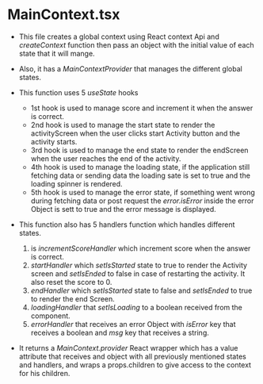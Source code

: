 # MainContext.tsx

- This file creates a global context using React context Api and _createContext_ function then pass an object with the initial value of each state that it will mange.
- Also, it has a _MainContextProvider_ that manages the different global states.
- This function uses 5 _useState_ hooks

  - 1st hook is used to manage score and increment it when the answer is correct.
  - 2nd hook is used to manage the start state to render the activityScreen when the user clicks start Activity button and the activity starts.
  - 3rd hook is used to manage the end state to render the endScreen when the user reaches the end of the activity.
  - 4th hook is used to manage the loading state, if the application still fetching data or sending data the loading sate is set to true and the loading spinner is rendered.
  - 5th hook is used to manage the error state, if something went wrong during fetching data or post request the _error.isError_ inside the error Object is sett to true and the error message is displayed.

- This function also has 5 handlers function which handles different states.

  1. is _incrementScoreHandler_ which increment score when the answer is correct.
  2. _startHandler_ which _setIsStarted_ state to true to render the Activity screen and _setIsEnded_ to false in case of restarting the activity. It also reset the score to 0.
  3. _endHandler_ which _setIsStarted_ state to false and _setIsEnded_ to true to render the end Screen.
  4. _loadingHandler_ that _setIsLoading_ to a boolean received from the component.
  5. _errorHandler_ that receives an error Object with _isError_ key that receives a boolean and _msg_ key that receives a string.

- It returns a _MainContext.provider_ React wrapper which has a value attribute that receives and object with all previously mentioned states and handlers, and wraps a props.children to give access to the context for his children.
